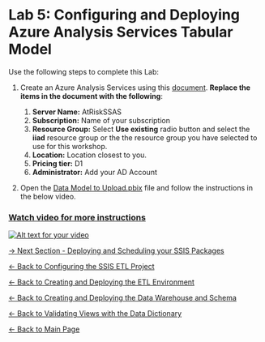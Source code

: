 ﻿# Lab 5:  Configuring and Deploying Azure Analysis Services Tabular Model

Use the following steps to complete this Lab:
1. Create an Azure Analysis Services using this [document](https://docs.microsoft.com/en-us/azure/sql-database/sql-database-get-started-portal).  **Replace the items in the document with the following**:  

	1.  **Server Name:** AtRiskSSAS
	2.  **Subscription:** Name of your subscription
	3.  **Resource Group:** Select **Use existing** radio button and select the **iiad** resource group or the the resource group you have selected to use for this workshop.
	4.  **Location:**  Location closest to you.
	5.  **Pricing tier:**  D1
	6.  **Administrator:** Add your AD Account

2.  Open the [Data Model to Upload.pbix]() file and follow the instructions in the below video.

###  [Watch video for more instructions](https://youtu.be/0V8Y8g6CS-o)
[![Alt text for your video](https://img.youtube.com/vi/0V8Y8g6CS-o/0.jpg)](https://youtu.be/0V8Y8g6CS-o)

[-> Next Section - Deploying and Scheduling your SSIS Packages](https://github.com/pleblanc72/Insights-in-a-Day/tree/master/6%20-%20Lab%206%20Deploying%20and%20Scheduling%20your%20SSIS%20Packages)

[<- Back to Configuring the SSIS ETL Project](https://github.com/pleblanc72/Insights-in-a-Day/tree/master/4%20-%20Lab%204%20Configuring%20the%20SSIS%20ETL%20Project)

[<- Back to Creating and Deploying the ETL Environment](https://github.com/pleblanc72/Insights-in-a-Day/tree/master/3%20-%20Lab%203%20Creating%20and%20Deploying%20the%20ETL%20Environment)

[<- Back to Creating and Deploying the Data Warehouse and Schema](https://github.com/pleblanc72/Insights-in-a-Day/tree/master/2%20-%20Lab%202%20Creating%20and%20Deploying%20the%20Data%20Warehouse%20and%20Schema)

[<- Back to Validating Views with the Data Dictionary](https://github.com/pleblanc72/Insights-in-a-Day/tree/master/1%20-%20Lab%201%20Validating%20Data%20Dictionary)

[<- Back to Main Page](https://github.com/pleblanc72/Insights-in-a-Day)